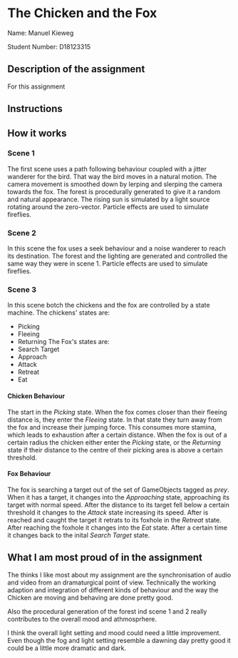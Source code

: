 # The Chicken and the Fox

Name: Manuel Kieweg

Student Number: D18123315

## Description of the assignment
For this assignment

## Instructions

## How it works
### Scene 1
The first scene uses a path following behaviour coupled with a jitter wanderer for the bird. That way the bird moves in a natural motion. The camera movement is smoothed down by lerping and slerping the camera towards the fox. The forest is procedurally generated to give it a random and natural appearance. The rising sun is simulated by a light source rotating around the zero-vector. Particle effects are used to simulate fireflies.

### Scene 2
In this scene the fox uses a seek behaviour and a noise wanderer to reach its destination. The forest and the lighting are generated and controlled the same way they were in scene 1. Particle effects are used to simulate fireflies.

### Scene 3
In this scene botch the chickens and the fox are controlled by a state machine. The chickens' states are:
- Picking
- Fleeing
- Returning
The Fox's states are:
- Search Target
- Approach
- Attack
- Retreat
- Eat

#### Chicken Behaviour
The start in the *Picking* state. When the fox comes closer than their fleeing distance is, they enter the *Fleeing* state. In that state they turn away from the fox and increase their jumping force. This consumes more stamina, which leads to exhaustion after a certain distance. When the fox is out of a certain radius the chicken either enter the *Picking* state, or the *Returning* state if their distance to the centre of their picking area is above a certain threshold.

#### Fox Behaviour
The fox is searching a target out of the set of GameObjects tagged as *prey*. When it has a target, it changes into the *Approaching* state, approaching its target with normal speed. After the distance to its target fell below a certain threshold it changes to the *Attack* state increasing its speed. After is reached and caught the target it retrats to its foxhole in the *Retreat* state. After reaching the foxhole it changes into the *Eat* state. After a certain time it changes back to the inital *Search Target* state.

## What I am most proud of in the assignment
The thinks I like most about my assignment are the synchronisation of audio and video from an dramaturgical point of view. Technically the working adaption and integration of different kinds of behaviour and the way the Chicken are moving and behaving are done pretty good.

Also the procedural generation of the forest ind scene 1 and 2 really contributes to the overall mood and athmosprhere.

I think the overall light setting and mood could need a little improvement. Even though the fog and light setting resemble a dawning day pretty good it could be a little more dramatic and dark.